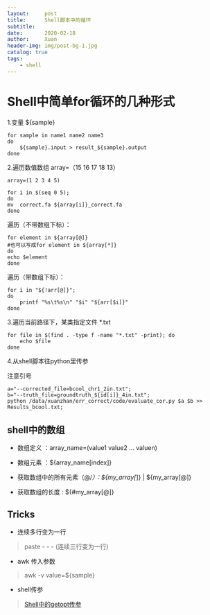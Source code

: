 ```yaml
---
layout:     post
title:      Shell脚本中的循环
subtitle:   
date:       2020-02-18
author:     Xuan
header-img: img/post-bg-1.jpg
catalog: true
tags:
    - shell
---
```


# Shell中简单for循环的几种形式

1.变量 ${sample}
```
for sample in name1 name2 name3
do
	${sample}.input > result_${sample}.output
done
```

2.遍历数值数组 array=（15 16 17 18 13）
```
array=(1 2 3 4 5)

for i in $(seq 0 5);
do
mv  correct.fa ${array[i]}_correct.fa
done
```

遍历（不带数组下标）：
```
for element in ${array[@]}
#也可以写成for element in ${array[*]}
do
echo $element
done
```

遍历（带数组下标）：
```
for i in "${!arr[@]}";   
do   
    printf "%s\t%s\n" "$i" "${arr[$i]}"  
done  
```

3.遍历当前路径下，某类指定文件 *.txt
```
for file in $(find . -type f -name "*.txt" -print); do
    echo $file
done
```

4.从shell脚本往python里传参

注意引号
```
a="--corrected_file=bcool_chr1_2in.txt";
b="--truth_file=groundtruth_${id[i]}_4in.txt";
python /data/xuanzhan/err_correct/code/evaluate_cor.py $a $b >> Results_bcool.txt;

```

## shell中的数组

- 数组定义 ：array_name=(value1 value2 … valuen)

- 数组元素 ：${array_name[index]}

- 获取数组中的所有元素（@/*）：${my_array[*]} | ${my_array[@]} 

- 获取数组的长度 : ${#my_array[@]}

## Tricks

- 连续多行变为一行
> paste - - - (连续三行变为一行)

- awk 传入参数
> awk -v value=${sample}

- shell传参
> [Shell中的getopt传参](https://github.com/Ming-Lian/Bioinformatics-skills/blob/master/%E5%9C%A8Perl%E3%80%81Shell%E5%92%8CPython%E4%B8%AD%E4%BC%A0%E5%8F%82%E4%B8%8E%E8%BE%93%E5%87%BA%E5%B8%AE%E5%8A%A9%E6%96%87%E6%A1%A3.md#shell)
